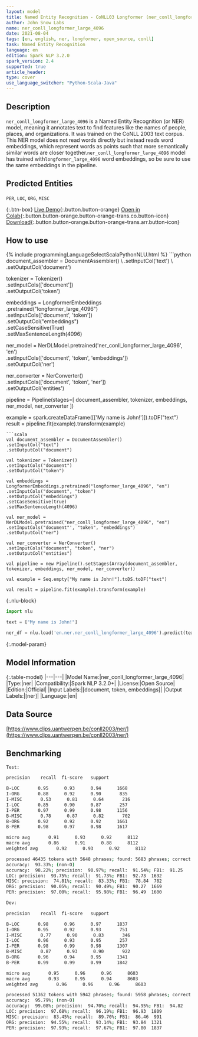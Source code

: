 ```yaml
---
layout: model
title: Named Entity Recognition - CoNLL03 Longformer (ner_conll_longformer_large_4096)
author: John Snow Labs
name: ner_conll_longformer_large_4096
date: 2021-08-04
tags: [en, english, ner, longformer, open_source, conll]
task: Named Entity Recognition
language: en
edition: Spark NLP 3.2.0
spark_version: 2.4
supported: true
article_header:
type: cover
use_language_switcher: "Python-Scala-Java"
---
```


## Description

`ner_conll_longformer_large_4096` is a Named Entity Recognition (or NER) model, meaning it annotates text to find features like the names of people, places, and organizations. It was trained on the CoNLL 2003 text corpus. This NER model does not read words directly but instead reads word embeddings, which represent words as points such that more semantically similar words are closer together.`ner_conll_longformer_large_4096` model has trained with`longformer_large_4096` word embeddings, so be sure to use the same embeddings in the pipeline.

## Predicted Entities

`PER`, `LOC`, `ORG`, `MISC`

{:.btn-box}
[Live Demo](https://demo.johnsnowlabs.com/public/NER_EN){:.button.button-orange}
[Open in Colab](https://colab.research.google.com/github/JohnSnowLabs/spark-nlp-workshop/blob/master/tutorials/streamlit_notebooks/NER_EN.ipynb){:.button.button-orange.button-orange-trans.co.button-icon}
[Download](https://s3.amazonaws.com/auxdata.johnsnowlabs.com/public/models/ner_conll_longformer_large_4096_en_3.2.0_2.4_1628082029556.zip){:.button.button-orange.button-orange-trans.arr.button-icon}

## How to use



<div class="tabs-box" markdown="1">
{% include programmingLanguageSelectScalaPythonNLU.html %}
```python
document_assembler = DocumentAssembler() \
.setInputCol('text') \
.setOutputCol('document')

tokenizer = Tokenizer() \
.setInputCols(['document']) \
.setOutputCol('token')

embeddings = LongformerEmbeddings\
.pretrained("longformer_large_4096")\
.setInputCols(['document', 'token'])\
.setOutputCol("embeddings")\
.setCaseSensitive(True)\
.setMaxSentenceLength(4096)

ner_model = NerDLModel.pretrained('ner_conll_longformer_large_4096', 'en') \
.setInputCols(['document', 'token', 'embeddings']) \
.setOutputCol('ner')

ner_converter = NerConverter() \
.setInputCols(['document', 'token', 'ner']) \
.setOutputCol('entities')

pipeline = Pipeline(stages=[
document_assembler,
tokenizer,
embeddings,
ner_model,
ner_converter
])

example = spark.createDataFrame([['My name is John!']]).toDF("text")
result = pipeline.fit(example).transform(example)
```
```scala
val document_assembler = DocumentAssembler() 
.setInputCol("text") 
.setOutputCol("document")

val tokenizer = Tokenizer() 
.setInputCols("document") 
.setOutputCol("token")

val embeddings = LongformerEmbeddings.pretrained("longformer_large_4096", "en")
.setInputCols("document", "token") 
.setOutputCol("embeddings")
.setCaseSensitive(true)
.setMaxSentenceLength(4096)

val ner_model = NerDLModel.pretrained("ner_conll_longformer_large_4096", "en") 
.setInputCols("document"', "token", "embeddings") 
.setOutputCol("ner")

val ner_converter = NerConverter() 
.setInputCols("document", "token", "ner") 
.setOutputCol("entities")

val pipeline = new Pipeline().setStages(Array(document_assembler, tokenizer, embeddings, ner_model, ner_converter))

val example = Seq.empty["My name is John!"].toDS.toDF("text")

val result = pipeline.fit(example).transform(example)
```

{:.nlu-block}
```python
import nlu

text = ["My name is John!"]

ner_df = nlu.load('en.ner.ner_conll_longformer_large_4096').predict(text, output_level='token')
```
</div>

{:.model-param}
## Model Information

{:.table-model}
|---|---|
|Model Name:|ner_conll_longformer_large_4096|
|Type:|ner|
|Compatibility:|Spark NLP 3.2.0+|
|License:|Open Source|
|Edition:|Official|
|Input Labels:|[document, token, embeddings]|
|Output Labels:|[ner]|
|Language:|en|

## Data Source

[https://www.clips.uantwerpen.be/conll2003/ner/](https://www.clips.uantwerpen.be/conll2003/ner/)

## Benchmarking

```bash
Test:

precision    recall  f1-score   support

B-LOC       0.95      0.93      0.94      1668
I-ORG       0.88      0.92      0.90       835
I-MISC       0.53      0.81      0.64       216
I-LOC       0.85      0.90      0.87       257
I-PER       0.97      0.99      0.98      1156
B-MISC       0.78      0.87      0.82       702
B-ORG       0.92      0.92      0.92      1661
B-PER       0.98      0.97      0.98      1617

micro avg       0.91      0.93      0.92      8112
macro avg       0.86      0.91      0.88      8112
weighted avg       0.92      0.93      0.92      8112

processed 46435 tokens with 5648 phrases; found: 5683 phrases; correct: 5170.
accuracy:  93.33%; (non-O)
accuracy:  98.22%; precision:  90.97%; recall:  91.54%; FB1:  91.25
LOC: precision:  93.75%; recall:  91.73%; FB1:  92.73  1632
MISC: precision:  74.81%; recall:  83.33%; FB1:  78.84  782
ORG: precision:  90.05%; recall:  90.49%; FB1:  90.27  1669
PER: precision:  97.00%; recall:  95.98%; FB1:  96.49  1600

Dev:

precision    recall  f1-score   support

B-LOC       0.98      0.96      0.97      1837
I-ORG       0.95      0.92      0.93       751
I-MISC       0.77      0.90      0.83       346
I-LOC       0.96      0.93      0.95       257
I-PER       0.98      0.99      0.98      1307
B-MISC       0.87      0.93      0.90       922
B-ORG       0.96      0.94      0.95      1341
B-PER       0.99      0.99      0.99      1842

micro avg       0.95      0.96      0.96      8603
macro avg       0.93      0.95      0.94      8603
weighted avg       0.96      0.96      0.96      8603

processed 51362 tokens with 5942 phrases; found: 5958 phrases; correct: 5642.
accuracy:  95.79%; (non-O)
accuracy:  99.08%; precision:  94.70%; recall:  94.95%; FB1:  94.82
LOC: precision:  97.68%; recall:  96.19%; FB1:  96.93  1809
MISC: precision:  83.45%; recall:  89.70%; FB1:  86.46  991
ORG: precision:  94.55%; recall:  93.14%; FB1:  93.84  1321
PER: precision:  97.93%; recall:  97.67%; FB1:  97.80  1837
```